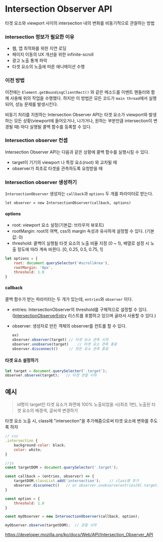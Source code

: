 # Intersection Observer API

타겟 요소와 viewport 사이의 intersection 내의 변화를 비동기적으로 관찰하는 방법



### intersection 정보가 필요한 이유

- 웹, 앱 최적화를 위한 지연 로딩
- 페이지 이동의 UX 개선을 위한 infinite-scroll
- 광고 노출 통계 파악
- 타겟 요소의 노출에 따른 애니메이션 수행



### 이전 방법

이전에는 `Element.getBoundingClientRect()` 와 같은 메소드를 이벤트 핸들러와 함께 사용해 위의 작업을 수행했다. 하지만 이 방법은 모든 코드가 `main thread`에서 실행되어, 성능 문제를 발생시킨다.

비동기 처리를 지원하는 Intersection Observer API는 타겟 요소가 viewport와 발생하는 모든 상황(viewport에 들어오거나, 나가거나, 원하는 부분만큼 intersection이 변경될 때) 마다 실행될 콜백 함수를 등록할 수 있다.



### Intersection observer 컨셉

Intersection Observer API는 다음과 같은 상황에 콜백 함수를 실행시킬 수 있다.

- target이 기기의 viewport 나 특정 요소(root) 와 교차될 때
- observer가 최초로 타겟을 관측하도록 요청받을 때



### Intersection observer 생성하기

`IntersectionObserver` 생성자는 `callback`과 `options` 두 개를 파라미터로 받는다.

```tsx
let observer = new IntersectionObserver(callback, options)
```



#### options

- root: viewport 요소 설정(기본값: 브라우저 뷰포트)
- rootMargin: root의 여백, css의 margin 속성과 유사하게 설정할 수 있다. (기본값: 0)
- threshold: 콜백이 실행될 타겟 요소의 노출 비율 지정 (0 ~ 1), 배열로 설정 시 노출 정도에 따라 계속 바뀐다. [0, 0.25, 0.5, 0.75, 1]

```js
let options = {
	root: document.querySelector('#scrollArea'),
	rootMargin: '0px',
	threshold: 1.0
}
```



#### callback

콜백 함수가 받는 파라미터는 두 개가 있는데, `entries`와 `observer` 이다.

- entries: IntersectionObserver의 threshold를 구체적으로 설정할 수 있다. ([IntersectionObserverEntry]() 리스트를 포함하고 있으며 골라서 사용할 수 있다.)

- observer: 생성자로 만든 객체의 observer를 컨트롤 할 수 있다.

  ```js
  ex) 
  observer.observer(target)	// 타겟 요소 관측 시작
  observer.unobserve(target)	// 타겟 요소 관측 종료
  observer.disconnect()		// 모든 요소 관측 종료
  ```

  

#### 타겟 요소 설정하기

```js
let target = document.querySelector('.target');
observer.observe(target);	// 타겟 관찰 시작
```



## 예시

> id명이 target인 타겟 요소가 화면에 100% 노출되었을 시(최초 1번), 노출된 타겟 요소의 배경색, 글씨색 변경하기



타겟 요소 노출 시, class에 "intersection"을 추가해줌으로써 타겟 요소에 변화를 주도록 하자

```js
// css
.intersection {
    background-color: black;
    color: white;
}

//js
const targetDOM = document.querySelector('.target');

const callback = (entries, observer) => {
    targetDOM.classList.add('intersection');	// class명 추가
	observer.disconnect()	// or observer.unobserve(entries[0].target)    
}

const option = {
    threshold: 1.0
}

const myObserver = new IntersectionObserver(callback, option);

myObserver.observe(targetDOM);	// 관찰 시작

```





























https://developer.mozilla.org/ko/docs/Web/API/Intersection_Observer_API